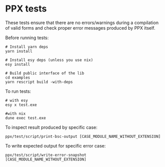 # PPX tests
These tests ensure that there are no errors/warnings during a compilation of valid forms and check proper error messages produced by PPX itself.

Before running tests:

```shell
# Install yarn deps
yarn install

# Install esy deps (unless you use nix)
esy install

# Build public interface of the lib
cd examples
yarn rescript build -with-deps
```

To run tests:

```shell
# with esy
esy x test.exe

#with nix
dune exec test.exe
```

To inspect result produced by specific case:

```shell
ppx/test/script/print-bsc-output [CASE_MODULE_NAME_WITHOUT_EXTENSION]
```

To write expected output for specific error case:

```shell
ppx/test/script/write-error-snapshot [CASE_MODULE_NAME_WITHOUT_EXTENSION]
```
